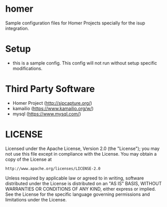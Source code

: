 # homer
Sample configuration files for Homer Projects specially for the isup integration.

# Setup
* this is a sample config. This config will not run without setup specific modifications.


# Third Party Software
* Homer Project (http://sipcapture.org/)
* kamailio (https://www.kamailio.org/w/)
* mysql (https://www.mysql.com/)


# LICENSE
Licensed under the Apache License, Version 2.0 (the "License");
you may not use this file except in compliance with the License.
You may obtain a copy of the License at

    http://www.apache.org/licenses/LICENSE-2.0

Unless required by applicable law or agreed to in writing, software
distributed under the License is distributed on an "AS IS" BASIS,
WITHOUT WARRANTIES OR CONDITIONS OF ANY KIND, either express or implied.
See the License for the specific language governing permissions and
limitations under the License.
